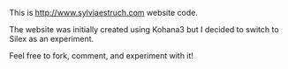 This is http://www.sylviaestruch.com website code.

The website was initially created using Kohana3 but I decided to switch to Silex as an experiment.

Feel free to fork, comment, and experiment with it!

